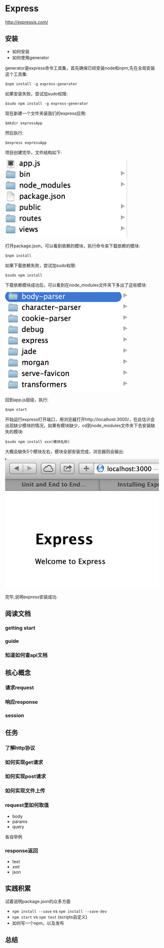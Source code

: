 # Express

http://expressjs.com/

## 安装

- 如何安装
- 如何使用generator

generator是express命令工具集，首先确保已经安装node和npm,先在全局安装这个工具集:
	
	$npm install -g express-generator
	
如果安装失败，尝试加sudo权限:

	$sudo npm install -g express-generator
	
现在新建一个文件夹装我们的express应用:

	$mkdir expressApp
	
然后执行:

	$express expressApp
	
项目创建完毕，文件结构如下:

![Mou icon](./img/expressimg1.jpg)

打开package.json，可以看到依赖的模块，执行命令来下载依赖的模块:

	$npm install
	
如果下载依赖失败，尝试加sudo权限:

	$sudo npm install
	
下载依赖模块成功后，可以看到在node_modules文件夹下多出了这些模块:

![Mou icon](./img/expressimg2.jpg)

回到app.js层级，执行:

	$npm start
	
开始运行express打开端口，用浏览器打开http://localhost:3000/，在此估计会出现缺少模块的情况，如果有模块缺少，cd到node_modules文件夹下去安装缺失的模块:

	$sudo npm install xxx(模块名称)

大概会缺失5个模块左右，模块全部安装完成，浏览器则会输出:

![Mou icon](./img/expressimg3.jpg)

完毕,说明express安装成功.


## 阅读文档
### getting start

### guide

### 知道如何查api文档

## 核心概念

### 请求request

### 响应response

### session

## 任务

### 了解http协议

### 如何实现get请求

### 如何实现post请求

### 如何实现文件上传

### request里如何取值

- body
- params
- query

各自举例


### response返回

- text
- xml
- json

## 实践积累

试着说明package.json的众多方面

- `npm install --save`  vs `npm install --save-dev`
- `npm start` vs `npm test` (scripts自定义)
- 如何写一个npm，以及发布


## 总结


